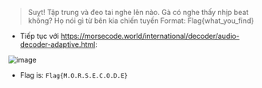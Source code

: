 > Suỵt! Tập trung và đeo tai nghe lên nào. Gà có nghe thấy nhịp beat không? Họ nói gì từ bên kia chiến tuyến Format: Flag{what_you_find}



* Tiếp tục với https://morsecode.world/international/decoder/audio-decoder-adaptive.html:





![image](https://user-images.githubusercontent.com/68783065/140459823-d3070f5b-fb25-461d-a6fa-d6a93da897c6.png)




* Flag is: `Flag{M.O.R.S.E.C.O.D.E}`
